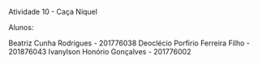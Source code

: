 Atividade 10 - Caça Níquel

Alunos:

Beatriz Cunha Rodrigues - 201776038
Deoclécio Porfirio Ferreira Filho - 201876043
Ivanylson Honório Gonçalves - 201776002

